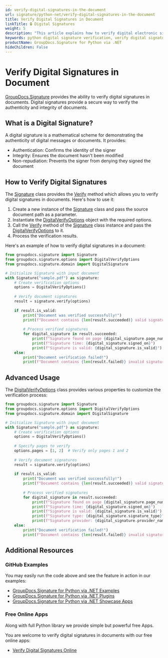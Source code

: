 ```yaml
---
id: verify-digital-signatures-in-the-document
url: signature/python-net/verify-digital-signatures-in-the-document
title: Verify Digital Signatures in Document
linkTitle: 🔒 Digital Signatures
weight: 5
description: "This article explains how to verify digital electronic signatures with GroupDocs.Signature for Python via .NET API"
keywords: python digital signature verification, verify digital signatures, python digital signature
productName: GroupDocs.Signature for Python via .NET
hideChildren: False
---
```

# Verify Digital Signatures in Document

[GroupDocs.Signature](https://products.groupdocs.com/signature/python-net) provides the ability to verify digital signatures in documents. Digital signatures provide a secure way to verify the authenticity and integrity of documents.

## What is a Digital Signature?

A digital signature is a mathematical scheme for demonstrating the authenticity of digital messages or documents. It provides:
- Authentication: Confirms the identity of the signer
- Integrity: Ensures the document hasn't been modified
- Non-repudiation: Prevents the signer from denying they signed the document

## How to Verify Digital Signatures

The [Signature](https://reference.groupdocs.com/signature/python-net/groupdocs.signature/signature/) class provides the [Verify](https://reference.groupdocs.com/signature/python-net/groupdocs.signature/signature/verify/) method which allows you to verify digital signatures in documents. Here's how to use it:

1. Create a new instance of the [Signature](https://reference.groupdocs.com/signature/python-net/groupdocs.signature/signature/) class and pass the source document path as a parameter.
2. Instantiate the [DigitalVerifyOptions](https://reference.groupdocs.com/signature/python-net/groupdocs.signature.options/digitalverifyoptions/) object with the required options.
3. Call the [Verify](https://reference.groupdocs.com/signature/python-net/groupdocs.signature/signature/verify/) method of the [Signature](https://reference.groupdocs.com/signature/python-net/groupdocs.signature/signature/) class instance and pass the [DigitalVerifyOptions](https://reference.groupdocs.com/signature/python-net/groupdocs.signature.options/digitalverifyoptions/) to it.
4. Process the verification results.

Here's an example of how to verify digital signatures in a document:

```python
from groupdocs.signature import Signature
from groupdocs.signature.options import DigitalVerifyOptions
from groupdocs.signature.domain import DigitalSignature

# Initialize Signature with input document
with Signature("sample.pdf") as signature:
    # Create verification options
    options = DigitalVerifyOptions()
    
    # Verify document signatures
    result = signature.verify(options)
    
    if result.is_valid:
        print("Document was verified successfully!")
        print(f"Document contains {len(result.succeeded)} valid signatures")
        
        # Process verified signatures
        for digital_signature in result.succeeded:
            print(f"Signature found on page {digital_signature.page_number}")
            print(f"Signature time: {digital_signature.signed_on}")
            print(f"Signature is valid: {digital_signature.is_valid}")
    else:
        print("Document verification failed!")
        print(f"Document contains {len(result.failed)} invalid signatures")
```

## Advanced Usage

The [DigitalVerifyOptions](https://reference.groupdocs.com/signature/python-net/groupdocs.signature.options/digitalverifyoptions/) class provides various properties to customize the verification process:

```python
from groupdocs.signature import Signature
from groupdocs.signature.options import DigitalVerifyOptions
from groupdocs.signature.domain import DigitalSignature

# Initialize Signature with input document
with Signature("sample.pdf") as signature:
    # Create verification options
    options = DigitalVerifyOptions()
    
    # Specify pages to verify
    options.pages = [1, 2]  # Verify only pages 1 and 2
    
    # Verify document signatures
    result = signature.verify(options)
    
    if result.is_valid:
        print("Document was verified successfully!")
        print(f"Document contains {len(result.succeeded)} valid signatures")
        
        # Process verified signatures
        for digital_signature in result.succeeded:
            print(f"Signature found on page {digital_signature.page_number}")
            print(f"Signature time: {digital_signature.signed_on}")
            print(f"Signature is valid: {digital_signature.is_valid}")
            print(f"Signature type: {digital_signature.signature_type}")
            print(f"Signature provider: {digital_signature.provider_name}")
    else:
        print("Document verification failed!")
        print(f"Document contains {len(result.failed)} invalid signatures")
```

## Additional Resources

### GitHub Examples

You may easily run the code above and see the feature in action in our examples:

* [GroupDocs.Signature for Python via .NET Examples](https://github.com/groupdocs-signature/GroupDocs.Signature-for-Python-via-.NET)
* [GroupDocs.Signature for Python via .NET Plugins](https://github.com/groupdocs-signature/GroupDocs.Signature-for-Python-via-.NET-Plugins)
* [GroupDocs.Signature for Python via .NET Showcase Apps](https://github.com/groupdocs-signature/GroupDocs.Signature-for-Python-via-.NET-Showcase)

### Free Online Apps

Along with full Python library we provide simple but powerful free Apps.

You are welcome to verify digital signatures in documents with our free online apps:

* [Verify Digital Signatures Online](https://products.groupdocs.app/signature/verify)
